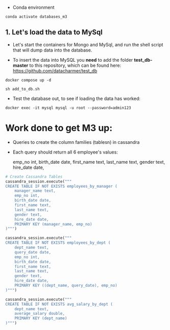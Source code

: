-   Conda environment

```
conda activate databases_m3
```

## 1. Let's load the data to MySql

-   Let's start the containers for Mongo and MySql, and run the shell script that will dump data into the database.

-   To insert the data into MySQL you **need** to add the folder **test_db-master** to this repository, which can be found here: https://github.com/datacharmer/test_db

```shell
docker compose up -d
```

```shell
sh add_to_db.sh
```

-   Test the database out, to see if loading the data has worked:

```shell
docker exec -it mysql mysql -u root --password=admin123
```

# Work done to get M3 up:

-   Queries to create the column families (tablesn) in cassandra

-   Each query should return all 6 employee's values:

    emp_no int,
    birth_date date,
    first_name text,
    last_name text,
    gender text,
    hire_date date,

```python
# Create Cassandra Tables
cassandra_session.execute("""
CREATE TABLE IF NOT EXISTS employees_by_manager (
    manager_name text,
    emp_no int,
    birth_date date,
    first_name text,
    last_name text,
    gender text,
    hire_date date,
    PRIMARY KEY (manager_name, emp_no)
)""")

cassandra_session.execute("""
CREATE TABLE IF NOT EXISTS employees_by_dept (
    dept_name text,
    query_date date,
    emp_no int,
    birth_date date,
    first_name text,
    last_name text,
    gender text,
    hire_date date,
    PRIMARY KEY ((dept_name, query_date), emp_no)
)""")

cassandra_session.execute("""
CREATE TABLE IF NOT EXISTS avg_salary_by_dept (
    dept_name text,
    average_salary double,
    PRIMARY KEY (dept_name)
)""")

```
